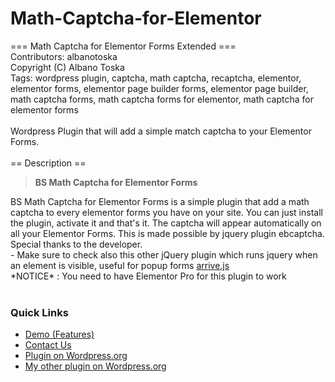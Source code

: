 # Math-Captcha-for-Elementor

=== Math Captcha for Elementor Forms Extended  ===<br>
Contributors: albanotoska<br>
Copyright (C) Albano Toska<br>
Tags: wordpress plugin, captcha, math captcha, recaptcha, elementor, elementor forms, elementor page builder forms, elementor page builder, math captcha forms, math captcha forms for elementor, math captcha for elementor forms<br>
<br>
Wordpress Plugin that will add a simple match captcha to your Elementor Forms.<br>
<br>
== Description ==
<br>
<blockquote>
    <p>
        <strong>BS Math Captcha for Elementor Forms</strong>
    </p>
</blockquote>
BS Math Captcha for Elementor Forms is a simple plugin that add a math captcha to every elementor forms you have on your site. You can just install the plugin, activate it and that's it. The captcha will appear automatically on all your Elementor Forms. This is made possible by jquery plugin ebcaptcha. Special thanks to the developer.<br>
- Make sure to check also this other jQuery plugin which runs jquery when an element is visible, useful for popup forms <a href="https://github.com/uzairfarooq/arrive"> arrive.js </a><br>
*NOTICE* : You need to have Elementor Pro for this plugin to work<br>
<br>
<h3>Quick Links</h3> 
<ul>
    <li><a href="https://albanotoska.com/bsbanners/bs-math-captcha-for-elementor-forms/">Demo (Features)</a></li>
    <li><a href="https://albanotoska.com/#contact">Contact Us</a></li>
    <li><a href="https://wordpress.org/plugins/math-captcha-for-elementor-forms/">Plugin on Wordpress.org</a></li>
    <li><a href="https://wordpress.org/plugins/bs-banners/">My other plugin on Wordpress.org</a></li>
</ul>
